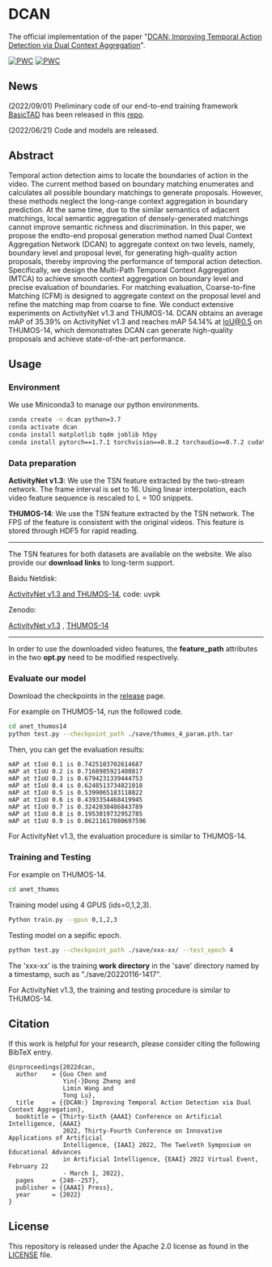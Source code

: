 # DCAN
The official implementation of the paper "[DCAN: Improving Temporal Action Detection via Dual Context Aggregation](https://arxiv.org/abs/2112.03612)".

[![PWC](https://img.shields.io/endpoint.svg?url=https://paperswithcode.com/badge/dcan-improving-temporal-action-detection-via/temporal-action-localization-on-thumos14)](https://paperswithcode.com/sota/temporal-action-localization-on-thumos14?p=dcan-improving-temporal-action-detection-via)
[![PWC](https://img.shields.io/endpoint.svg?url=https://paperswithcode.com/badge/dcan-improving-temporal-action-detection-via/temporal-action-localization-on-activitynet)](https://paperswithcode.com/sota/temporal-action-localization-on-activitynet?p=dcan-improving-temporal-action-detection-via)

## News
(2022/09/01) Preliminary code of our end-to-end training framework [BasicTAD](https://arxiv.org/abs/2205.02717) has been released in this [repo](https://github.com/MCG-NJU/BasicTAD).

(2022/06/21) Code and models are released.


## Abstract

Temporal action detection aims to locate the boundaries of action in the video. The current method based on boundary matching enumerates and calculates all possible boundary matchings to generate proposals. However, these methods neglect the long-range context aggregation in boundary prediction. At the same time, due to the similar semantics of adjacent matchings, local semantic aggregation of densely-generated matchings cannot improve semantic richness and discrimination. In this paper, we propose the endto-end proposal generation method named Dual Context Aggregation Network (DCAN) to aggregate context on two levels, namely, boundary level and proposal level, for generating high-quality action proposals, thereby improving the performance of temporal action detection. Specifically, we design the Multi-Path Temporal Context Aggregation (MTCA) to achieve smooth context aggregation on boundary level and precise evaluation of boundaries. For matching evaluation, Coarse-to-fine Matching (CFM) is designed to aggregate context on the proposal level and refine the matching map from coarse to fine. We conduct extensive experiments on ActivityNet v1.3 and THUMOS-14. DCAN obtains an average mAP of 35.39% on ActivityNet v1.3 and reaches mAP 54.14% at IoU@0.5 on THUMOS-14, which demonstrates DCAN can generate high-quality proposals and achieve state-of-the-art performance.

## Usage 
### Environment
We use Miniconda3 to manage our python environments.
```sh
conda create -n dcan python=3.7
conda activate dcan
conda install matplotlib tqdm joblib h5py
conda install pytorch==1.7.1 torchvision==0.8.2 torchaudio==0.7.2 cudatoolkit=10.1 -c pytorch
```

### Data preparation



**ActivityNet v1.3**: 
We use the TSN feature extracted by the two-stream network. 
The frame interval is set to 16.
Using linear interpolation, each video feature sequence is rescaled to L = 100 snippets.

**THUMOS-14**: 
We use the TSN feature extracted by the TSN network.
The FPS of the feature is consistent with the original videos.
This feature is stored through HDF5 for rapid reading.

---

The TSN features for both datasets are available on the website. We also provide our **download links** to long-term support.

Baidu Netdisk:

[ActivityNet v1.3 and THUMOS-14](https://pan.baidu.com/s/1uY2nnLOBJ71mPl2KwBSBug), code: uvpk

Zenodo: 

[ActivityNet v1.3](https://zenodo.org/record/6650813) , [THUMOS-14](https://zenodo.org/record/6652094)

---

In order to use the downloaded video features, the **feature_path** attributes in the two **opt.py** need to be modified respectively.

### Evaluate our model
Download the checkpoints in the [release](https://github.com/cg1177/DCAN/releases) page.


For example on THUMOS-14, run the followed code.
```sh
cd anet_thumos14
python test.py --checkpoint_path ./save/thumos_4_param.pth.tar
```

Then, you can get the evaluation results:
```
mAP at tIoU 0.1 is 0.7425103702614687
mAP at tIoU 0.2 is 0.7168985921400817
mAP at tIoU 0.3 is 0.6794231339444753
mAP at tIoU 0.4 is 0.6248513734821018
mAP at tIoU 0.5 is 0.5399065183118822
mAP at tIoU 0.6 is 0.4393354468419945
mAP at tIoU 0.7 is 0.3242030486843789
mAP at tIoU 0.8 is 0.1953019732952785
mAP at tIoU 0.9 is 0.06211617080697596
```

For ActivityNet v1.3, the evaluation procedure is similar to THUMOS-14. 

### Training and Testing
For example on THUMOS-14. 

```sh
cd anet_thumos
```

Training model using 4 GPUS (ids=0,1,2,3).

```sh
Python train.py --gpus 0,1,2,3
```

Testing model on a sepific epoch. 
```sh
python test.py --checkpoint_path ./save/xxx-xx/ --test_epoch 4
```

The 'xxx-xx' is the training **work directory** in the 'save' directory named by a timestamp, such as "./save/20220116-1417". 

For ActivityNet v1.3, the training and testing procedure is similar to THUMOS-14. 





## Citation
If this work is helpful for your research, please consider citing the following BibTeX entry.
```
@inproceedings{2022dcan,
  author    = {Guo Chen and
               Yin{-}Dong Zheng and
               Limin Wang and
               Tong Lu},
  title     = {{DCAN:} Improving Temporal Action Detection via Dual Context Aggregation},
  booktitle = {Thirty-Sixth {AAAI} Conference on Artificial Intelligence, {AAAI}
               2022, Thirty-Fourth Conference on Innovative Applications of Artificial
               Intelligence, {IAAI} 2022, The Twelveth Symposium on Educational Advances
               in Artificial Intelligence, {EAAI} 2022 Virtual Event, February 22
               - March 1, 2022},
  pages     = {248--257},
  publisher = {{AAAI} Press},
  year      = {2022}
}
```

## License
This repository is released under the Apache 2.0 license as found in the [LICENSE](LICENSE) file.


